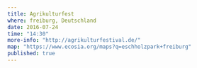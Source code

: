```yaml
---
title: Agrikulturfest
where: freiburg, Deutschland 
date: 2016-07-24
time: "14:30"
more-info: "http://agrikulturfestival.de/"
map: "https://www.ecosia.org/maps?q=eschholzpark+freiburg"
published: true
---
```

